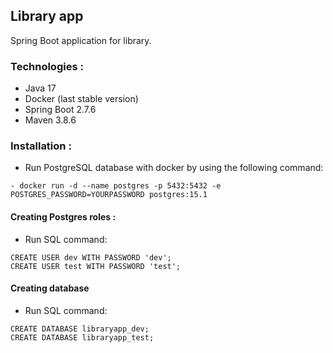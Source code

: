 ## Library app

Spring Boot application for library.

### Technologies : #

- Java 17
- Docker (last stable version)
- Spring Boot 2.7.6
- Maven 3.8.6
### Installation : #

- Run PostgreSQL database with docker by using the following command:

```
- docker run -d --name postgres -p 5432:5432 -e POSTGRES_PASSWORD=YOURPASSWORD postgres:15.1
```

#### Creating Postgres roles :

- Run SQL command:

```
CREATE USER dev WITH PASSWORD 'dev';
CREATE USER test WITH PASSWORD 'test';
```

#### Creating database
- Run SQL command:

```
CREATE DATABASE libraryapp_dev;
CREATE DATABASE libraryapp_test;
```
